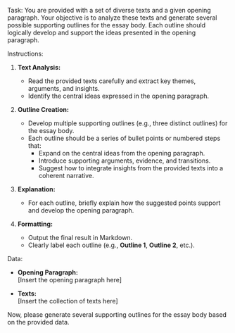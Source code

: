 Task:
You are provided with a set of diverse texts and a given opening paragraph. Your objective is to analyze these texts and generate several possible supporting outlines for the essay body. Each outline should logically develop and support the ideas presented in the opening paragraph.

Instructions:
1. **Text Analysis:**  
   - Read the provided texts carefully and extract key themes, arguments, and insights.
   - Identify the central ideas expressed in the opening paragraph.

2. **Outline Creation:**  
   - Develop multiple supporting outlines (e.g., three distinct outlines) for the essay body.
   - Each outline should be a series of bullet points or numbered steps that:
     - Expand on the central ideas from the opening paragraph.
     - Introduce supporting arguments, evidence, and transitions.
     - Suggest how to integrate insights from the provided texts into a coherent narrative.
     
3. **Explanation:**  
   - For each outline, briefly explain how the suggested points support and develop the opening paragraph.
   
4. **Formatting:**  
   - Output the final result in Markdown.
   - Clearly label each outline (e.g., **Outline 1**, **Outline 2**, etc.).

Data:
- **Opening Paragraph:**  
  [Insert the opening paragraph here]

- **Texts:**  
  [Insert the collection of texts here]

Now, please generate several supporting outlines for the essay body based on the provided data.
